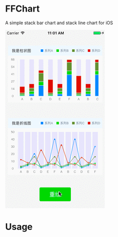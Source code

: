 # FFChart


A simple stack bar chart and stack line chart for iOS
 
![](https://github.com/15116446660/FFChart/raw/master/chart.gif)  

Usage
===
